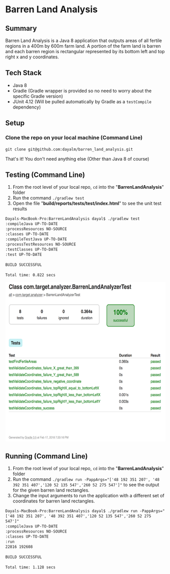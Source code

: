 # Barren Land Analysis

## Summary

Barren Land Analysis is a Java 8 application that outputs areas of all fertile regions in a 400m by 600m farm land. A portion of the farm land is barren and each barren region is rectangular represented by its bottom left and top right x and y coordinates.

## Tech Stack

* Java 8
* Gradle (Gradle wrapper is provided so no need to worry about the specific Gradle version)
* JUnit 4.12 (Will be pulled automatically by Gradle as a `testCompile` dependency)

## Setup

### Clone the repo on your local machine (Command Line)

`git clone git@github.com:dayalm/barren_land_analysis.git`

That's it! You don't need anything else (Other than Java 8 of course)

## Testing (Command Line)

1. From the root level of your local repo, `cd` into the "**BarrenLandAnalysis**" folder
2. Run the command `./gradlew test`
3. Open the file "**build/reports/tests/test/index.html**" to see the unit test results

<pre><code>Dayals-MacBook-Pro:BarrenLandAnalysis dayal$ ./gradlew test
:compileJava UP-TO-DATE
:processResources NO-SOURCE
:classes UP-TO-DATE
:compileTestJava UP-TO-DATE
:processTestResources NO-SOURCE
:testClasses UP-TO-DATE
:test UP-TO-DATE

BUILD SUCCESSFUL

Total time: 0.822 secs</code></pre>

<img src="unit_test_results.png" width="618px" height="500px"/>

## Running (Command Line)

1. From the root level of your local repo, `cd` into the "**BarrenLandAnalysis**" folder
2. Run the command `./gradlew run -PappArgs="['48 192 351 207', '48 392 351 407','120 52 135 547','260 52 275 547']"` to see the output for the given barren land rectangles. 
3. Change the input arguments to run the application with a different set of coordinates for barren land rectangles.

<pre><code>Dayals-MacBook-Pro:BarrenLandAnalysis dayal$ ./gradlew run -PappArgs="['48 192 351 207', '48 392 351 407','120 52 135 547','260 52 275 547']"
:compileJava UP-TO-DATE
:processResources NO-SOURCE
:classes UP-TO-DATE
:run
22816 192608

BUILD SUCCESSFUL

Total time: 1.128 secs</code></pre>

